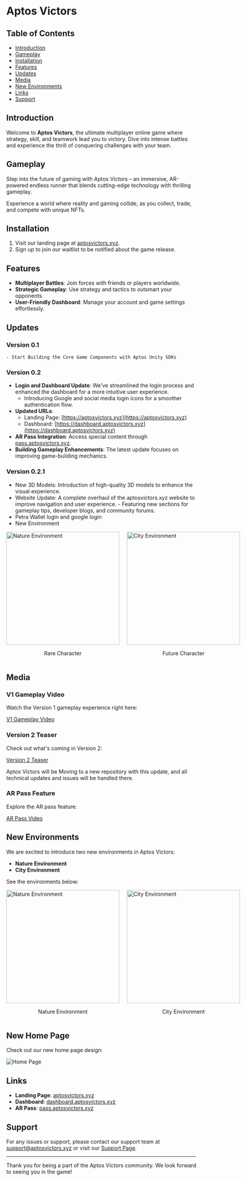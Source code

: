 # Aptos Victors

## Table of Contents

- [Introduction](#introduction)
- [Gameplay](#gameplay)
- [Installation](#installation)
- [Features](#features)
- [Updates](#updates)
- [Media](#media)
- [New Environments](#new-environments)
- [Links](#links)
- [Support](#support)

## Introduction

Welcome to **Aptos Victors**, the ultimate multiplayer online game where strategy, skill, and teamwork lead you to victory. Dive into intense battles and experience the thrill of conquering challenges with your team.

## Gameplay

Step into the future of gaming with Aptos Victors – an immersive, AR-powered endless runner that blends cutting-edge technology with thrilling gameplay.

Experience a world where reality and gaming collide, as you collect, trade, and compete with unique NFTs.

## Installation

1. Visit our landing page at [aptosvictors.xyz](https://aptosvictors.xyz).
2. Sign up to join our waitlist to be notified about the game release.

## Features

- **Multiplayer Battles**: Join forces with friends or players worldwide.
- **Strategic Gameplay**: Use strategy and tactics to outsmart your opponents.
- **User-Friendly Dashboard**: Manage your account and game settings effortlessly.

## Updates

### Version 0.1
    - Start Building the Core Game Components with Aptos Unity SDKs

### Version 0.2

- **Login and Dashboard Update**: We've streamlined the login process and enhanced the dashboard for a more intuitive user experience.
  - Introducing Google and social media login icons for a smoother authentication flow.
- **Updated URLs**:
  - Landing Page: [https://aptosvictors.xyz](https://aptosvictors.xyz)
  - Dashboard: [https://dashboard.aptosvictors.xyz](https://dashboard.aptosvictors.xyz)
- **AR Pass Integration**: Access special content through [pass.aptosvictors.xyz](https://pass.aptosvictors.xyz).
- **Building Gameplay Enhancements**: The latest update focuses on improving game-building mechanics.

### Version 0.2.1

   - New 3D Models: Introduction of high-quality 3D models to enhance the visual experience.
- Website Update: A complete overhaul of the aptosvictors.xyz website to improve navigation and user experience.
        - Featuring new sections for gameplay tips, developer blogs, and community forums.
- Petra Wallet login and google login
- New Environment
 <div style="display: flex;">
  <div style="margin-right: 20px;">
    <img src="./Images/7.png" alt="Nature Environment" width="300">
    <p align="center">Rare Character</p>
  </div>
  <div>
    <img src="./Images/11.png" alt="City Environment" width="300">
    <p align="center">Future Character</p>
  </div>
</div>
  

## Media

### V1 Gameplay Video
Watch the Version 1 gameplay experience right here:

[V1 Gameplay Video](./Images/v1.mp4)

### Version 2 Teaser
Check out what's coming in Version 2:

[Version 2 Teaser](./Images/v2.mp4)

Aptos Victors will be Moving to a new repository with this update, and all technical updates and issues will be handled there.

### AR Pass Feature
Explore the AR pass feature:

[AR Pass Video](./Images/pass.webm)

## New Environments

We are excited to introduce two new environments in Aptos Victors:

- **Nature Environment**
- **City Environment**

See the environments below:

<div style="display: flex;">
  <div style="margin-right: 20px;">
    <img src="./Images/nature.png" alt="Nature Environment" width="300">
    <p align="center">Nature Environment</p>
  </div>
  <div>
    <img src="./Images/city.png" alt="City Environment" width="300">
    <p align="center">City Environment</p>
  </div>
</div>

## New Home Page

Check out our new home page design:

![Home Page](./Images/home.png)

## Links

- **Landing Page**: [aptosvictors.xyz](https://aptosvictors.xyz)
- **Dashboard**: [dashboard.aptosvictors.xyz](https://dashboard.aptosvictors.xyz)
- **AR Pass**: [pass.aptosvictors.xyz](https://pass.aptosvictors.xyz)

## Support

For any issues or support, please contact our support team at support@aptosvictors.xyz or visit our [Support Page](https://support.aptosvictors.xyz).

---

Thank you for being a part of the Aptos Victors community. We look forward to seeing you in the game!
